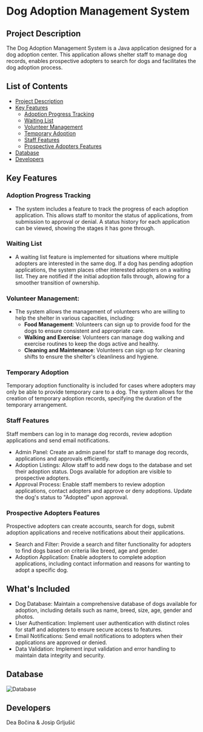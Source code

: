 # Dog Adoption Management System
## Project Description
The Dog Adoption Management System is a Java application designed for a dog adoption center. This application allows shelter staff to manage dog records, enables prospective adopters to search for dogs and facilitates the dog adoption process.

## List of Contents
- [Project Description](#project-description)
- [Key Features](#key-features)
    - [Adoption Progress Tracking](#adoption-progress-tracking)
    - [Waiting List](#waiting-list)
    - [Volunteer Management](#volunteer-management)
    - [Temporary Adoption](#temporary-adoption)
  - [Staff Features](#staff-features)
  - [Prospective Adopters Features](#prospective-adopters-features)
- [Database](#database)
- [Developers](#developers)

## Key Features

### Adoption Progress Tracking
- The system includes a feature to track the progress of each adoption application. This allows staff to monitor the status of applications, from submission to approval or denial. A status history for each application can be viewed, showing the stages it has gone through.

### Waiting List
- A waiting list feature is implemented for situations where multiple adopters are interested in the same dog. If a dog has pending adoption applications, the system places other interested adopters on a waiting list. They are notified if the initial adoption falls through, allowing for a smoother transition of ownership.

### Volunteer Management: 
- The system allows the management of volunteers who are willing to help the shelter in various capacities, including:
  - **Food Management**: Volunteers can sign up to provide food for the dogs to ensure consistent and appropriate care.
  - **Walking and Exercise**: Volunteers can manage dog walking and exercise routines to keep the dogs active and healthy.
  - **Cleaning and Maintenance**: Volunteers can sign up for cleaning shifts to ensure the shelter's cleanliness and hygiene.

### Temporary Adoption
Temporary adoption functionality is included for cases where adopters may only be able to provide temporary care to a dog. The system allows for the creation of temporary adoption records, specifying the duration of the temporary arrangement.

### Staff Features
Staff members can log in to manage dog records, review adoption applications and send email notifications.
- Admin Panel: Create an admin panel for staff to manage dog records, applications and approvals efficiently.
- Adoption Listings: Allow staff to add new dogs to the database and set their adoption status. Dogs available for adoption are visible to prospective adopters.
- Approval Process: Enable staff members to review adoption applications, contact adopters and approve or deny adoptions. Update the dog's status to "Adopted" upon approval.

### Prospective Adopters Features
Prospective adopters can create accounts, search for dogs, submit adoption applications and receive notifications about their applications.
- Search and Filter: Provide a search and filter functionality for adopters to find dogs based on criteria like breed, age and gender.
- Adoption Application: Enable adopters to complete adoption applications, including contact information and reasons for wanting to adopt a specific dog.

## What's Included
- Dog Database: Maintain a comprehensive database of dogs available for adoption, including details such as name, breed, size, age, gender and photos.
- User Authentication: Implement user authentication with distinct roles for staff and adopters to ensure secure access to features.
- Email Notifications: Send email notifications to adopters when their applications are approved or denied.
- Data Validation: Implement input validation and error handling to maintain data integrity and security.

## Database
![Database](https://github.com/OSS-Java-Seminar-2023/dog-adoption-management-system/assets/146820239/5e1325f4-cd50-42c0-8e7f-14cef55334ff)

## Developers
Dea Bočina & Josip Grljušić
